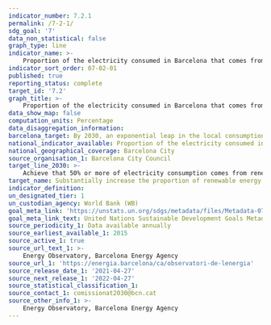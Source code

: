 ```yaml
---
indicator_number: 7.2.1
permalink: /7-2-1/
sdg_goal: '7'
data_non_statistical: false
graph_type: line
indicator_name: >-
    Proportion of the electricity consumed in Barcelona that comes from renewable sources
indicator_sort_order: 07-02-01
published: true
reporting_status: complete
target_id: '7.2'
graph_title: >-
    Proportion of the electricity consumed in Barcelona that comes from renewable sources
data_show_map: false
computation_units: Percentage
data_disaggregation_information:
barcelona_target: By 2030, an exponential leap in the local consumption and production of renewable energy
national_indicator_available: Proportion of the electricity consumed in Barcelona that comes from renewable sources
national_geographical_coverage: Barcelona City
source_organisation_1: Barcelona City Council
target_line_2030: >-
    Achieve that 50% or more of electricity consumption comes from renewable sources
target_name: Substantially increase the proportion of renewable energy in the overall mix of energy sources
indicator_definition:
un_designated_tier: 1
un_custodian_agency: World Bank (WB)
goal_meta_link: 'https://unstats.un.org/sdgs/metadata/files/Metadata-07-02-01.pdf'
goal_meta_link_text: United Nations Sustainable Development Goals Metadata (pdf 894kB)
source_periodicity_1: Data available annually
source_earliest_available_1: 2015
source_active_1: true
source_url_text_1: >-
    Energy Observatory, Barcelona Energy Agency  
source_url_1: 'https://energia.barcelona/ca/observatori-de-lenergia'
source_release_date_1: '2021-04-27'
source_next_release_1: '2022-04-27'
source_statistical_classification_1: 
source_contact_1: comissionat2030@bcn.cat
source_other_info_1: >-
    Energy Observatory, Barcelona Energy Agency
---
```

